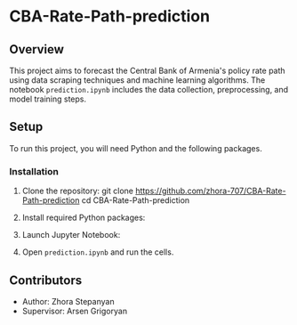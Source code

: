 # CBA-Rate-Path-prediction

## Overview
This project aims to forecast the Central Bank of Armenia's policy rate path using data scraping techniques and machine learning algorithms. The notebook `prediction.ipynb` includes the data collection, preprocessing, and model training steps.

## Setup
To run this project, you will need Python and the following packages.

### Installation
1. Clone the repository:
git clone https://github.com/zhora-707/CBA-Rate-Path-prediction
cd CBA-Rate-Path-prediction

2. Install required Python packages:

3. Launch Jupyter Notebook:

4. Open `prediction.ipynb` and run the cells.

## Contributors
- Author: Zhora Stepanyan
- Supervisor: Arsen Grigoryan

